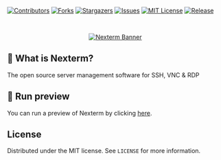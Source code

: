 [![Contributors][contributors-shield]][contributors-url]
[![Forks][forks-shield]][forks-url]
[![Stargazers][stars-shield]][stars-url]
[![Issues][issues-shield]][issues-url]
[![MIT License][license-shield]][license-url]
[![Release][release-shield]][release-url]

<br />
<p align="center">
  <a href="https://github.com/gnmyt/Nexterm">
    <picture>
        <source media="(prefers-color-scheme: dark)" srcset="https://i.imgur.com/WhNYRgX.png">
        <img alt="Nexterm Banner" src="https://i.imgur.com/TBMT7dt.png">
    </picture>
  </a>
</p>

## 🤔 What is Nexterm?

The open source server management software for SSH, VNC & RDP

## 🚀 Run preview

You can run a preview of Nexterm by clicking [here](https://docs.nexterm.dev/preview).

## License

Distributed under the MIT license. See `LICENSE` for more information.

[contributors-shield]: https://img.shields.io/github/contributors/gnmyt/Nexterm.svg?style=for-the-badge

[contributors-url]: https://github.com/gnmyt/Nexterm/graphs/contributors

[forks-shield]: https://img.shields.io/github/forks/gnmyt/Nexterm.svg?style=for-the-badge

[forks-url]: https://github.com/gnmyt/Nexterm/network/members

[stars-shield]: https://img.shields.io/github/stars/gnmyt/Nexterm.svg?style=for-the-badge

[stars-url]: https://github.com/gnmyt/Nexterm/stargazers

[issues-shield]: https://img.shields.io/github/issues/gnmyt/Nexterm.svg?style=for-the-badge

[issues-url]: https://github.com/gnmyt/Nexterm/issues

[license-shield]: https://img.shields.io/github/license/gnmyt/Nexterm.svg?style=for-the-badge

[license-url]: https://github.com/gnmyt/Nexterm/blob/master/LICENSE

[release-shield]: https://img.shields.io/github/v/release/gnmyt/Nexterm.svg?style=for-the-badge

[release-url]: https://github.com/gnmyt/Nexterm/releases/latest
